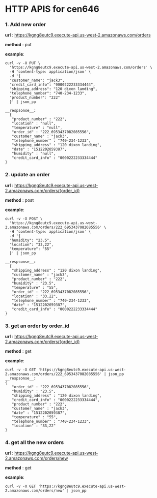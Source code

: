 HTTP APIS for cen646
=====
### 1. __Add new order__

__url__ : https://kgng8eutc9.execute-api.us-west-2.amazonaws.com/orders

__method__ : put

__example__:
```curl
curl -v -X PUT \
  'https://kgng8eutc9.execute-api.us-west-2.amazonaws.com/orders' \
  -H 'content-type: application/json' \
  -d '{
  "customer_name": "jack3",
  "credit_card_info": "0000222233334444",
  "shipping_address": "120 dixon landing",
  "telephone_number": "740-234-1233",
  "product_number": "222"
  }' | json_pp

__respsonse__:
  {
   "product_number" : "222",
   "location" : "null",
   "temperature" : "null",
   "order_id" : "222_6953437082085556",
   "customer_name" : "jack3",
   "telephone_number" : "740-234-1233",
   "shipping_address" : "120 dixon landing",
   "date" : "1512202059387",
   "humidity" : "null",
   "credit_card_info" : "0000222233334444"
}
```

### 2. __update an order__

__url__ : https://kgng8eutc9.execute-api.us-west-2.amazonaws.com/orders/{order_id}

__method__ : post

__example__:
```curl
curl -v -X POST \
  'https://kgng8eutc9.execute-api.us-west-2.amazonaws.com/orders/222_6953437082085556' \
  -H 'content-type: application/json' \
  -d '{
  "humidity": "23.5",
  "location": "33,22",
  "temperature": "55"
  }' | json_pp

__respsonse__:
  {
   "shipping_address" : "120 dixon landing",
   "customer_name" : "jack3",
   "product_number" : "222",
   "humidity" : "23.5",
   "temperature" : "55",
   "order_id" : "222_6953437082085556",
   "location" : "33,22",
   "telephone_number" : "740-234-1233",
   "date" : "1512202059387",
   "credit_card_info" : "0000222233334444"
}
```
### 3. __get an order by order_id__

__url__ : https://kgng8eutc9.execute-api.us-west-2.amazonaws.com/orders/{order_id}

__method__ : get

__example__:
```curl
curl -v -X GET 'https://kgng8eutc9.execute-api.us-west-2.amazonaws.com/orders/222_6953437082085556' | json_pp
__respsonse__:
{
   "order_id" : "222_6953437082085556",
   "humidity" : "23.5",
   "shipping_address" : "120 dixon landing",
   "credit_card_info" : "0000222233334444",
   "product_number" : "222",
   "customer_name" : "jack3",
   "date" : "1512202059387",
   "temperature" : "55",
   "telephone_number" : "740-234-1233",
   "location" : "33,22"
}
```
### 4. __get all the new orders__

__url__ : https://kgng8eutc9.execute-api.us-west-2.amazonaws.com/orders/new

__method__ : get

__example__:
```curl
curl -v -X GET 'https://kgng8eutc9.execute-api.us-west-2.amazonaws.com/orders/new' | json_pp
```

